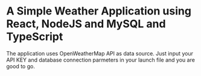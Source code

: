 # A Simple Weather Application using React, NodeJS and MySQL and TypeScript
The application uses OpenWeatherMap API as data source. Just input your API KEY and database connection parmeters in your launch file and you are good to go.